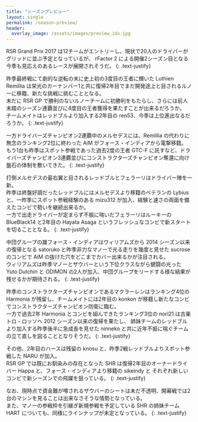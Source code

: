 ```yaml
---
title: "シーズンプレビュー"
layout: single
permalink: /season-preview/
header:
  overlay_image: /assets/images/preview_idx.jpg
---
```


RSR Grand Prix 2017 は12チームがエントリーし、現状で20人のドライバーがグリッドに並ぶ予定となっているが、
rFactor 2 による開催2シーズン目となる今季も見応えのあるレースが展開されそうだ。
{: .text-justify}

昨季最終戦にて劇的な逆転の末に史上初の3度目の王者に輝いた Luthien Remillia は栄光のカーナンバー1と共に復帰2年目でまだ開発途上と目されるルノーに移籍、新たな挑戦に挑むこととなる。  
未だに RSR GP で勝利のないルノーチームに初勝利をもたらし、さらには前人未踏のシーズン連覇並びに4度目の王者獲得を果たすことが出来るだろうか。  
チームメイトはレッドブルより加入する2年目の ren53、今季は上位進出なるだろうか。
{: .text-justify}

一方ドライバーズチャンピオン2連覇中のメルセデスには、Remillia の代わりに無念のランキング2位に終わった AiM がフォース・インディアから電撃移籍。  
もう1台も昨季はスポット参戦であった過去2度の王者 GTC-F に託すなど、ドライバーズチャンピオン3連覇並びにコンストラクターズチャンピオン奪還に向け盤石の体制を敷いてきた。
{: .text-justify}

打倒メルセデスの最右翼と目されるレッドブルとフェラーリはドライバー陣を一新。  
昨季は終盤好調だったレッドブルにはメルセデスより移籍のベテランの Lybius と、一昨季にスポット参戦経験のある mizu312 が加入、経験と速さの両面を備えたコンビで勢いを継続出来るか。  
一方で出走ドライバーが定まらず不振に喘いだフェラーリはルーキーの BlueBlack14 と2年目の Hayata Asaga というフレッシュなコンビで新スタートを切ることとなる。
{: .text-justify}

中団グループの雄フォース・インディアはウィリアムズから 2014 シーズン以来の復帰となる satoruko と昨季非力なマノーで光る走りを幾度と見せた sucrose のコンビで AiM の抜けた穴をどこまでカバー出来るかが注目される。  
ウィリアムズは昨季マノーとザウバーという下位クラスながら健闘の光った Yuto Dutchin と ODIMON の2人が加入、中団グループをリードする様な結果が残せるかが期待される。
{: .text-justify}

昨季のコンストラクターズチャンピオンであるマクラーレンはランキング4位の Harmonia が残留し、チームメイトには2年目の konkon が移籍し新たなコンビでコンストラクターズチャンピオン防衛に臨む。  
一方で過去2年 Harmonia とコンビを組んできたランキング3位の nori21 は古巣トロ・ロッソへ 2012 シーズン以来の復帰を果たし、
姉妹チームのレッドブルより加入する昨季後半に急成長を見せた ninneko と共に近年不振に喘ぐチームの立て直しを図ることとなりそうだ。
{: .text-justify}

その他、2年目のハースは残留の knosu と、昨季2戦レッドブルよりスポット参戦した NARU が加入。  
RSR GP では既にお馴染みの存在となった SHR は復帰2年目のオーナードライバー Happa と、フォース・インディアより移籍の sikeindy と
それぞれ新しいコンビで新シーズンでの飛躍を狙っている。
{: .text-justify}

なお、現時点で資金難が噂されるザウバーのシートは未だ不透明、開幕戦では2台のマシンを見ることは出来なさそうな情勢となっている。  
また、マノーの参戦枠を引継ぎ新規参戦を予定している SHR の姉妹チーム HART についても、同様にラインナップが未定となっている。
{: .text-justify}

